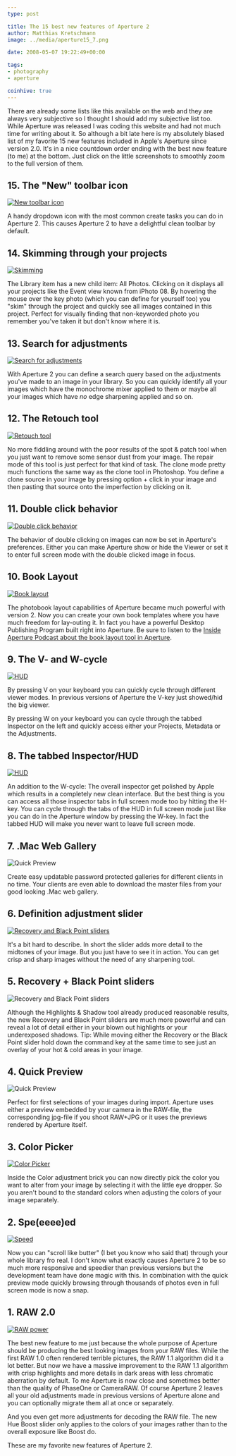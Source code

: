 ```yaml
---
type: post

title: The 15 best new features of Aperture 2
author: Matthias Kretschmann
image: ../media/aperture15_7.png

date: 2008-05-07 19:22:49+00:00

tags:
- photography
- aperture

coinhive: true
---
```


There are already some lists like this available on the web and they are always very subjective so I thought I should add my subjective list too. While Aperture was released I was coding this website and had not much time for writing about it. So although a bit late here is my absolutely biased list of my favorite 15 new features included in Apple's Aperture since version 2.0. It's in a nice countdown order ending with the best new feature (to me) at the bottom. Just click on the little screenshots to smoothly zoom to the full version of them.

## 15. The "New" toolbar icon

[![New toolbar icon](../media/aperture15_1.png)](../media/aperture15_1.png)

A handy dropdown icon with the most common create tasks you can do in Aperture 2. This causes Aperture 2 to have a delightful clean toolbar by default.

## 14. Skimming through your projects

[![Skimming](../media/aperture15_2.png)](../media/aperture15_2.png)

The Library item has a new child item: All Photos. Clicking on it displays all your projects like the Event view known from iPhoto 08. By hovering the mouse over the key photo (which you can define for yourself too) you "skim" through the project and quickly see all images contained in this project. Perfect for visually finding that non-keyworded photo you remember you've taken it but don't know where it is.

## 13. Search for adjustments

[![Search for adjustments](../media/aperture15_3.png)](../media/aperture15_3.png)

With Aperture 2 you can define a search query based on the adjustments you've made to an image in your library. So you can quickly identify all your images which have the monochrome mixer applied to them or maybe all your images which have _no_ edge sharpening applied and so on.

## 12. The Retouch tool

[![Retouch tool](../media/aperture15_4.png)](../media/aperture15_4.png)

No more fiddling around with the poor results of the spot & patch tool when you just want to remove some sensor dust from your image. The repair mode of this tool is just perfect for that kind of task. The clone mode pretty much functions the same way as the clone tool in Photoshop. You define a clone source in your image by pressing option + click in your image and then pasting that source onto the imperfection by clicking on it.

## 11. Double click behavior

[![Double click behavior](../media/aperture15_5.png)](../media/aperture15_5.png)

The behavior of double clicking on images can now be set in Aperture's preferences. Either you can make Aperture show or hide the Viewer or set it to enter full screen mode with the double clicked image in focus.

## 10. Book Layout

[![Book layout](../media/aperture15_6.png)](../media/aperture15_6.png)

The photobook layout capabilities of Aperture became much powerful with version 2. Now you can create your own book templates where you have much freedom for lay-outing it. In fact you have a powerful Desktop Publishing Program built right into Aperture. Be sure to listen to the [Inside Aperture Podcast about the book layout tool in Aperture](http://digitalmedia.oreilly.com/2008/05/06/aperture-layout-application-schorr.html).

## 9. The V- and W-cycle

[![HUD](../media/aperture15_8.png)](../media/aperture15_8.png)

By pressing V on your keyboard you can quickly cycle through different viewer modes. In previous versions of Aperture the V-key just showed/hid the big viewer.

By pressing W on your keyboard you can cycle through the tabbed Inspector on the left and quickly access either your Projects, Metadata or the Adjustments.

## 8. The tabbed Inspector/HUD

[![HUD](../media/aperture15_7.png)](../media/aperture15_7.png)

An addition to the W-cycle: The overall inspector get polished by Apple which results in a completely new clean interface. But the best thing is you can access all those inspector tabs in full screen mode too by hitting the H-key. You can cycle through the tabs of the HUD in full screen mode just like you can do in the Aperture window by pressing the W-key. In fact the tabbed HUD will make you never want to leave full screen mode.

## 7. .Mac Web Gallery

![Quick Preview](../media/aperture15_8.jpg)

Create easy updatable password protected galleries for different clients in no time. Your clients are even able to download the master files from your good looking .Mac web gallery.

## 6. Definition adjustment slider

[![Recovery and Black Point sliders](../media/aperture15_11.png)](../media/aperture15_11.png)

It's a bit hard to describe. In short the slider adds more detail to the midtones of your image. But you just have to see it in action. You can get crisp and sharp images without the need of any sharpening tool.

## 5. Recovery + Black Point sliders

![Recovery and Black Point sliders](../media/aperture15_10.png)

Although the Highlights & Shadow tool already produced reasonable results, the new Recovery and Black Point sliders are much more powerful and can reveal a lot of detail either in your blown out highlights or your underexposed shadows. Tip: While moving either the Recovery or the Black Point slider hold down the command key at the same time to see just an overlay of your hot & cold areas in your image.

## 4. Quick Preview

![Quick Preview](../media/aperture15_12.png)

Perfect for first selections of your images during import. Aperture uses either a preview embedded by your camera in the RAW-file, the corresponding jpg-file if you shoot RAW+JPG or it uses the previews rendered by Aperture itself.

## 3. Color Picker

[![Color Picker](../media/aperture15_13.png)](../media/aperture15_13.png)

Inside the Color adjustment brick you can now directly pick the color you want to alter from your image by selecting it with the little eye dropper. So you aren't bound to the standard colors when adjusting the colors of your image separately.

## 2. Spe(eeee)ed

[![Speed](../media/aperture15_14.jpg)](../media/aperture15_14.jpg)

Now you can "scroll like butter" (I bet you know who said that) through your whole library fro real. I don't know what exactly causes Aperture 2 to be so much more responsive and speedier than previous versions but the development team have done magic with this. In combination with the quick preview mode quickly browsing through thousands of photos even in full screen mode is now a snap.

## 1. RAW 2.0

[![RAW power](../media/raw20.png)](../media/raw20.png)

The best new feature to me just because the whole purpose of Aperture should be producing the best looking images from your RAW files. While the first RAW 1.0 often rendered terrible pictures, the RAW 1.1 algorithm did it a lot better. But now we have a massive improvement to the RAW 1.1 algorithm with crisp highlights and more details in dark areas with less chromatic aberration by default. To me Aperture is now close and sometimes better than the quality of PhaseOne or CameraRAW. Of course Aperture 2 leaves all your old adjustments made in previous versions of Aperture alone and you can optionally migrate them all at once or separately.

And you even get more adjustments for decoding the RAW file. The new Hue Boost slider only applies to the colors of your images rather than to the overall exposure like Boost do.

These are my favorite new features of Aperture 2.
